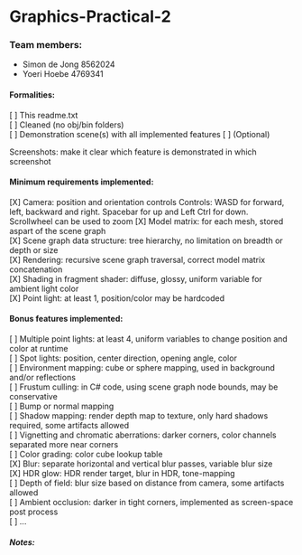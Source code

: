# Graphics-Practical-2

### Team members:  
- Simon de Jong 8562024  
- Yoeri Hoebe 4769341 

#### Formalities:   
\[ \]  This readme.txt   
\[ \]  Cleaned (no obj/bin folders)   
\[ \]  Demonstration scene(s) with all implemented features \[ \] (Optional)   
  
Screenshots: make it clear which feature is demonstrated in which screenshot  
  
#### Minimum requirements implemented:  
\[X] Camera: position and orientation controls Controls: WASD for forward, left, backward and right. Spacebar for up and Left Ctrl for down. Scrollwheel can be used to zoom 
\[X] Model matrix: for each mesh, stored aspart of the scene graph   
\[X] Scene graph data structure: tree hierarchy, no limitation on breadth or depth or size  
\[X] Rendering: recursive scene graph traversal, correct model matrix concatenation   
\[X] Shading in fragment shader: diffuse, glossy, uniform variable for ambient light color  
\[X] Point light: at least 1, position/color may be hardcoded  

#### Bonus features implemented:  
\[ \] Multiple point lights: at least 4, uniform variables to change position and color at runtime   
\[ \] Spot lights: position, center direction, opening angle, color   
\[ \] Environment mapping: cube or sphere mapping, used in background and/or reflections   
\[ \] Frustum culling: in C# code, using scene graph node bounds, may be conservative   
\[ \] Bump or normal mapping   
\[ \] Shadow mapping: render depth map to texture, only hard shadows required, some artifacts allowed   
\[ \] Vignetting and chromatic aberrations: darker corners, color channels separated more near corners   
\[ \] Color grading: color cube lookup table   
\[X] Blur: separate horizontal and vertical blur passes, variable blur size   
\[X] HDR glow: HDR render target, blur in HDR, tone-mapping   
\[ \] Depth of field: blur size based on distance from camera, some artifacts allowed   
\[ \] Ambient occlusion: darker in tight corners, implemented as screen-space post process   
\[ \] \...  

##### Notes:  
